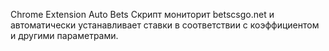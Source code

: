 Chrome Extension Auto Bets
Скрипт мониторит betscsgo.net и автоматически устанавливает ставки в соответствии с коэффициентом и другими параметрами.